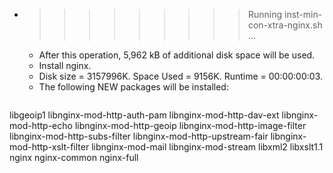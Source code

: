 * >>>>>>>>> Running inst-min-con-xtra-nginx.sh ...
  * After this operation, 5,962 kB of additional disk space will be used.
  * Install nginx.
  * Disk size = 3157996K. Space Used = 9156K. Runtime = 00:00:00:03.
  * The following NEW packages will be installed:
  ```bash
libgeoip1 libnginx-mod-http-auth-pam libnginx-mod-http-dav-ext libnginx-mod-http-echo libnginx-mod-http-geoip
libnginx-mod-http-image-filter libnginx-mod-http-subs-filter libnginx-mod-http-upstream-fair libnginx-mod-http-xslt-filter libnginx-mod-mail
libnginx-mod-stream libxml2 libxslt1.1 nginx nginx-common
nginx-full
  ```
